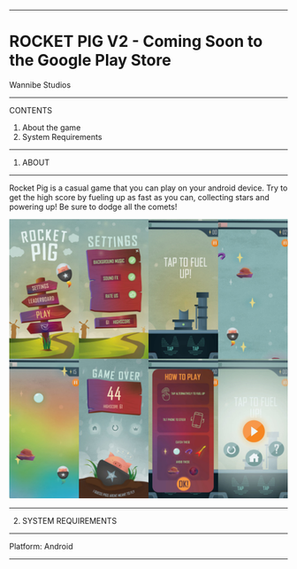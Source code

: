 _____________________________________________________________________________________
# ROCKET PIG V2 - Coming Soon to the Google Play Store
Wannibe Studios
_____________________________________________________________________________________

CONTENTS
1. About the game
2. System Requirements

_____________________________________________________________________________________
1) ABOUT
__________________
Rocket Pig is a casual game that you can play on your android device. Try to get the high score by fueling up as fast as you can, collecting stars and powering up! Be sure to dodge all the comets!

<img src="https://github.com/ManishaW/RocketPigRevamped/blob/master/Screenshots/allScreens.jpg" >

_____________________________________________________________________________________

2) SYSTEM REQUIREMENTS
__________________
Platform: Android
_____________________________________________________________________________________
